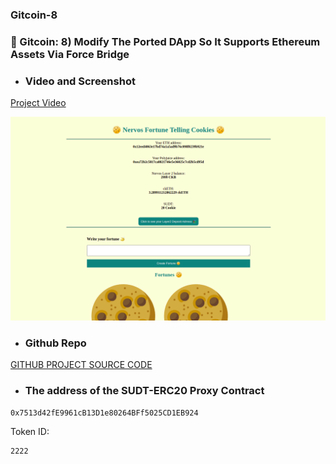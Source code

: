 ### Gitcoin-8


### 🍪 Gitcoin: 8) Modify The Ported DApp So It Supports Ethereum Assets Via Force Bridge

- ### Video and Screenshot

<a href="https://youtu.be/R0i7Q-Wx9Iw"> Project Video </a>

<img src="https://github.com/alanfreud/Nervos-gitcoin-projects/blob/master/gitcoin-8/gitcoin8.png"/>

- ### Github Repo

<a href="https://github.com/alanfreud/nervos-force-bridge-gitcoin8"> GITHUB PROJECT SOURCE CODE </a>

- ### The address of the SUDT-ERC20 Proxy Contract

```bash
0x7513d42fE9961cB13D1e80264BFf5025CD1EB924
```

Token ID:

```bash
2222
```


